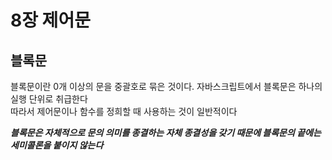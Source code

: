 # 8장 제어문

## 블록문

블록문이란 0개 이상의 문을 중괄호로 묶은 것이다. 자바스크립트에서 블록문은 하나의 실행 단위로 취급한다<br>따라서 제어문이나 함수를 정희할 때 사용하는 것이 일반적이다

**_블록문은 자체적으로 문의 의미를 종결하는 자체 종결성을 갖기 때문에 블록문의 끝에는 세미콜론을 붙이지 않는다_**
